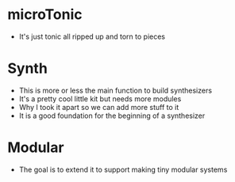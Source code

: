 # microTonic
* It's just tonic all ripped up and torn to pieces

# Synth
* This is more or less the main function to build synthesizers
* It's a pretty cool little kit but needs more modules
* Why I took it apart so we can add more stuff to it
* It is a good foundation for the beginning of a synthesizer

# Modular
* The goal is to extend it to support making tiny modular systems

